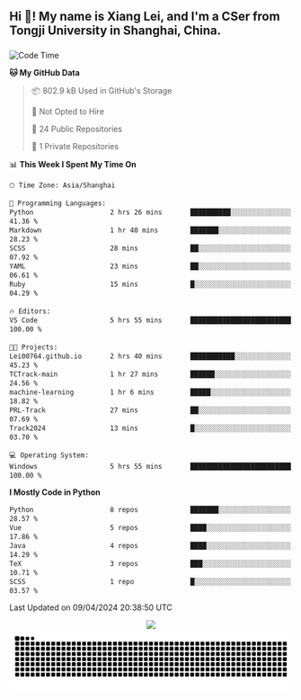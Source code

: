 <h2 align="left">Hi 👋! My name is Xiang Lei, and I'm a CSer from Tongji University in Shanghai, China.</h2>

###

<!--START_SECTION:waka-->
![Code Time](http://img.shields.io/badge/Code%20Time-456%20hrs%2017%20mins-blue)

**🐱 My GitHub Data** 

> 📦 802.9 kB Used in GitHub's Storage 
 > 
> 🚫 Not Opted to Hire
 > 
> 📜 24 Public Repositories 
 > 
> 🔑 1 Private Repositories 
 > 
📊 **This Week I Spent My Time On** 

```text
🕑︎ Time Zone: Asia/Shanghai

💬 Programming Languages: 
Python                   2 hrs 26 mins       ██████████░░░░░░░░░░░░░░░   41.36 % 
Markdown                 1 hr 40 mins        ███████░░░░░░░░░░░░░░░░░░   28.23 % 
SCSS                     28 mins             ██░░░░░░░░░░░░░░░░░░░░░░░   07.92 % 
YAML                     23 mins             ██░░░░░░░░░░░░░░░░░░░░░░░   06.61 % 
Ruby                     15 mins             █░░░░░░░░░░░░░░░░░░░░░░░░   04.29 % 

🔥 Editors: 
VS Code                  5 hrs 55 mins       █████████████████████████   100.00 % 

🐱‍💻 Projects: 
Lei00764.github.io       2 hrs 40 mins       ███████████░░░░░░░░░░░░░░   45.23 % 
TCTrack-main             1 hr 27 mins        ██████░░░░░░░░░░░░░░░░░░░   24.56 % 
machine-learning         1 hr 6 mins         █████░░░░░░░░░░░░░░░░░░░░   18.82 % 
PRL-Track                27 mins             ██░░░░░░░░░░░░░░░░░░░░░░░   07.69 % 
Track2024                13 mins             █░░░░░░░░░░░░░░░░░░░░░░░░   03.70 % 

💻 Operating System: 
Windows                  5 hrs 55 mins       █████████████████████████   100.00 % 
```

**I Mostly Code in Python** 

```text
Python                   8 repos             ███████░░░░░░░░░░░░░░░░░░   28.57 % 
Vue                      5 repos             ████░░░░░░░░░░░░░░░░░░░░░   17.86 % 
Java                     4 repos             ████░░░░░░░░░░░░░░░░░░░░░   14.29 % 
TeX                      3 repos             ███░░░░░░░░░░░░░░░░░░░░░░   10.71 % 
SCSS                     1 repo              █░░░░░░░░░░░░░░░░░░░░░░░░   03.57 % 
```




 Last Updated on 09/04/2024 20:38:50 UTC
<!--END_SECTION:waka-->

<div align="center">
  <img src="https://github-readme-stats.vercel.app/api?username=Lei00764&show_icons=true&theme=radical" />
 </div>

 <div align="center">

<picture>
  <source media="(prefers-color-scheme: dark)" srcset="https://raw.githubusercontent.com/Lei00764/Lei00764/output/github-contribution-grid-snake-dark.svg">
  <source media="(prefers-color-scheme: light)" srcset="https://raw.githubusercontent.com/Lei00764/Lei00764/output/github-contribution-grid-snake.svg">
  <img alt="github contribution grid snake animation" src="https://raw.githubusercontent.com/Lei00764/Lei00764/output/github-contribution-grid-snake.svg">
</picture>

</div>




